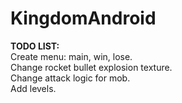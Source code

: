 KingdomAndroid
==============
<b>TODO LIST:</b><br>
Create menu: main, win, lose.<br>
Change rocket bullet explosion texture.<br>
Change attack logic for mob.<br>
Add levels.
